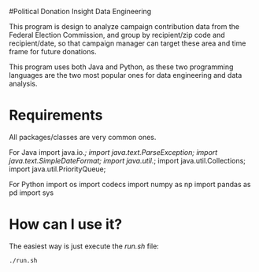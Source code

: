 #Political Donation Insight Data Engineering

This program is design to analyze campaign contribution data from the Federal Election Commission, and group by recipient/zip code and recipient/date, so that campaign manager can target these area and time frame for future donations.

This program uses both Java and Python, as these two programming languages are the two most popular ones for data engineering and data analysis. 



# Requirements
All packages/classes are very common ones.

For Java
    import java.io.*;
    import java.text.ParseException;
    import java.text.SimpleDateFormat;
    import java.util.*;
    import java.util.Collections;
    import java.util.PriorityQueue;
	
For Python
    import os
    import codecs
    import numpy as np
    import pandas as pd
    import sys
	
# How can I use it?

The easiest way is just execute the *run.sh* file:

	./run.sh
